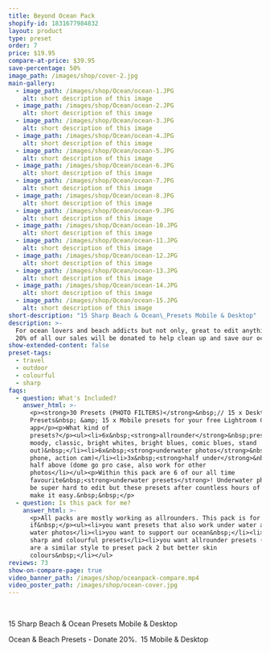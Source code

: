 ```yaml
---
title: Beyond Ocean Pack
shopify-id: 1831677984832
layout: product
type: preset
order: 7
price: $19.95
compare-at-price: $39.95
save-percentage: 50%
image_path: /images/shop/cover-2.jpg
main-gallery:
  - image_path: /images/shop/Ocean/ocean-1.JPG
    alt: short description of this image
  - image_path: /images/shop/Ocean/ocean-2.JPG
    alt: short description of this image
  - image_path: /images/shop/Ocean/ocean-3.JPG
    alt: short description of this image
  - image_path: /images/shop/Ocean/ocean-4.JPG
    alt: short description of this image
  - image_path: /images/shop/Ocean/ocean-5.JPG
    alt: short description of this image
  - image_path: /images/shop/Ocean/ocean-6.JPG
    alt: short description of this image
  - image_path: /images/shop/Ocean/ocean-7.JPG
    alt: short description of this image
  - image_path: /images/shop/Ocean/ocean-8.JPG
    alt: short description of this image
  - image_path: /images/shop/Ocean/ocean-9.JPG
    alt: short description of this image
  - image_path: /images/shop/Ocean/ocean-10.JPG
    alt: short description of this image
  - image_path: /images/shop/Ocean/ocean-11.JPG
    alt: short description of this image
  - image_path: /images/shop/Ocean/ocean-12.JPG
    alt: short description of this image
  - image_path: /images/shop/Ocean/ocean-13.JPG
    alt: short description of this image
  - image_path: /images/shop/Ocean/ocean-14.JPG
    alt: short description of this image
  - image_path: /images/shop/Ocean/ocean-15.JPG
    alt: short description of this image
short-description: "15 Sharp Beach & Ocean\_Presets Mobile & Desktop"
description: >-
  For ocean lovers and beach addicts but not only, great to edit anything else.
  20% of all our sales will be donated to help clean up and save our oceans.
show-extended-content: false
preset-tags:
  - travel
  - outdoor
  - colourful
  - sharp
faqs:
  - question: What's Included?
    answer_html: >-
      <p><strong>30 Presets (PHOTO FILTERS)</strong>&nbsp;// 15 x Desktop
      Presets&nbsp; &amp; 15 x Mobile presets for your free Lightroom CC
      app</p><p>What kind of
      presets?</p><ul><li>6x&nbsp;<strong>allrounder</strong>&nbsp;presets (
      moody, classic, bright whites, bright blues, comic blues, stand
      out)&nbsp;</li><li>6x&nbsp;<strong>underwater photos</strong>&nbsp;(gopro,
      phone, action cam)</li><li>3x&nbsp;<strong>half under</strong>&nbsp;water,
      half above (dome go pro case, also work for other
      photos</li></ul><p>Within this pack are 6 of our all time
      favourite&nbsp;<strong>underwater presets</strong>! Underwater photos can
      be super hard to edit but these presets after countless hours of adjusting
      make it easy.&nbsp;&nbsp;</p>
  - question: Is this pack for me?
    answer_html: >-
      <p>All packs are mostly working as allrounders. This pack is for you
      if&nbsp;</p><ul><li>you want presets that also work under water and for
      water photos</li><li>you want to support our ocean&nbsp;</li><li>you like
      sharp and colourful presets</li><li>you want allrounder presets (6) that
      are a similar style to preset pack 2 but better skin
      colours&nbsp;</li></ul>
reviews: 73
show-on-compare-page: true
video_banner_path: /images/shop/oceanpack-compare.mp4
video_poster_path: /images/shop/ocean-cover.jpg
---
```


&nbsp;

15 Sharp Beach & Ocean Presets Mobile & Desktop

Ocean & Beach Presets - Donate 20%. &nbsp;15 Mobile & Desktop